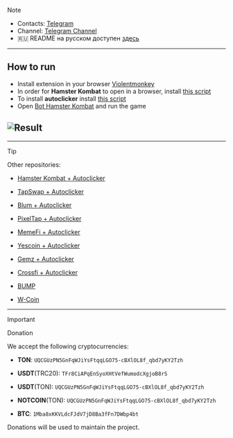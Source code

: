 > [!NOTE]
>
> - Contacts: [Telegram](https://t.me/mudachyo)
> - Channel: [Telegram Channel](https://t.me/shopalenka)
> - 🇷🇺 README на русском доступен [здесь](README.md)

---

## How to run

- Install extension in your browser [Violentmonkey](https://chromewebstore.google.com/detail/violentmonkey/jinjaccalgkegednnccohejagnlnfdag?hl=be)
- In order for **Hamster Kombat** to open in a browser, install [this script](https://github.com/infinitecipher/Hamster-Kombat/blob/jhovel-hamster/hamster-kombat.user.js)
- To install **autoclicker** install [this script](https://github.com/infinitecipher/Hamster-Kombat/blob/jhovel-hamster/hamster-autoclicker.user.js)
- Open [Bot Hamster Kombat](https://web.telegram.org/k/#?tgaddr=tg%3A%2F%2Fresolve%3Fdomain%3Dhamster_kombat_bot%26appname%3Dstart%26startapp%3DkentId2475526) and run the game

## ![Result](result.gif)

---

> [!TIP]
> Other repositories:
>
> - [Hamster Kombat + Autoclicker](https://github.com/mudachyo/Hamster-Kombat)
>
> - [TapSwap + Autoclicker](https://github.com/mudachyo/TapSwap)
>
> - [Blum + Autoclicker](https://github.com/mudachyo/Blum)
>
> - [PixelTap + Autoclicker](https://github.com/mudachyo/PixelTap)
>
> - [MemeFi + Autoclicker](https://github.com/mudachyo/MemeFi-Coin)
>
> - [Yescoin + Autoclicker](https://github.com/mudachyo/Yescoin)
>
> - [Gemz + Autoclicker](https://github.com/mudachyo/Gemz)
>
> - [Сrossfi + Autoclicker](https://github.com/mudachyo/Crossfi)
>
> - [BUMP](https://github.com/mudachyo/BUMP)
>
> - [W-Coin](https://github.com/mudachyo/W-Coin)

---

> [!IMPORTANT]
> Donation
>
> We accept the following cryptocurrencies:
>
> - **TON**: `UQCGUzPN5GnFqWJiYsFtqqLGO75-cBXlOL8f_qbd7yKY2Tzh`
>
> - **USDT**(TRC20): `TFr8CiAPqEnSyoXHtVefWumodcXgjoB8rS`
>
> - **USDT**(TON): `UQCGUzPN5GnFqWJiYsFtqqLGO75-cBXlOL8f_qbd7yKY2Tzh`
>
> - **NOTCOIN**(TON): `UQCGUzPN5GnFqWJiYsFtqqLGO75-cBXlOL8f_qbd7yKY2Tzh`
>
> - **BTC**: `1Mba8xKKVLdcFJdV7jD8Ba3fFn7DWbp4bt`
>
> Donations will be used to maintain the project.
